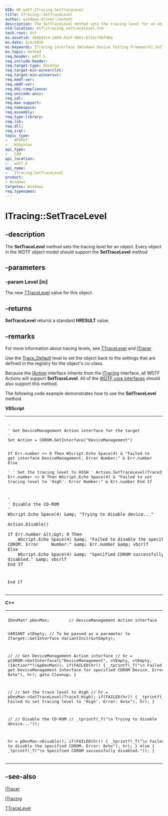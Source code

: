 ```yaml
---
UID: NF:wdtf.ITracing.SetTraceLevel
title: ITracing::SetTraceLevel
author: windows-driver-content
description: The SetTraceLevel method sets the tracing level for an object.
old-location: dtf\itracing_settracelevel.htm
tech.root: dtf
ms.assetid: 3b0b43c4-24b9-41e7-9861-6733c79bf40a
ms.date: 4/4/2018
ms.keywords: ITracing interface [Windows Device Testing Framework],SetTraceLevel method, ITracing.SetTraceLevel, ITracing::SetTraceLevel, ITracing_e998383b-984d-4f24-b684-06e81e453714.xml, SetTraceLevel, SetTraceLevel method [Windows Device Testing Framework], SetTraceLevel method [Windows Device Testing Framework],ITracing interface, dtf.itracing_settracelevel, wdtf/ITracing::SetTraceLevel
ms.topic: method
req.header: wdtf.h
req.include-header: 
req.target-type: Desktop
req.target-min-winverclnt: 
req.target-min-winversvr: 
req.kmdf-ver: 
req.umdf-ver: 
req.ddi-compliance: 
req.unicode-ansi: 
req.idl: 
req.max-support: 
req.namespace: 
req.assembly: 
req.type-library: 
req.lib: 
req.dll: 
req.irql: 
topic_type:
-	APIRef
-	kbSyntax
api_type:
-	COM
api_location:
-	wdtf.h
api_name:
-	ITracing.SetTraceLevel
product:
- Windows
targetos: Windows
req.typenames: 
---
```


# ITracing::SetTraceLevel


## -description


The <b>SetTraceLevel</b> method sets the tracing level for an object. Every object in the WDTF object model should support the <b>SetTraceLevel</b> method


## -parameters




### -param Level [in]

The new <a href="https://msdn.microsoft.com/library/windows/hardware/ff539616">TTraceLevel</a> value for this object.


## -returns



<b>SetTraceLevel</b> returns a standard <b>HRESULT</b> value.




## -remarks



For more information about tracing levels, see <a href="https://msdn.microsoft.com/library/windows/hardware/ff539616">TTraceLevel</a> and <a href="https://msdn.microsoft.com/library/windows/hardware/ff539512">ITracer</a>.

Use the <a href="https://msdn.microsoft.com/d1bc1775-cb0f-468e-938b-b3ed95e80b5b">Trace_Default</a> level to set the object back to the settings that are defined in the registry for the object's co-class.

Because the <a href="https://msdn.microsoft.com/library/windows/hardware/ff538787">IAction</a> interface inherits from the <a href="https://msdn.microsoft.com/library/windows/hardware/ff539519">ITracing</a> interface, all WDTF Actions will support <b>SetTraceLevel</b>. All of the <a href="https://msdn.microsoft.com/library/windows/hardware/ff539628">WDTF core interfaces</a> should also support this method.

The following code example demonstrates how to use the <b>SetTraceLevel</b> method.

<b>VBScript</b>

<div class="code"><span codelanguage=""><table>
<tr>
<th></th>
</tr>
<tr>
<td>
<pre>'
' Get DeviceManagement Action interface for the target
'
Set Action = CDROM.GetInterface("DeviceManagement")
 
If Err.number &lt;&gt; 0 Then
    WScript.Echo Space(4) &amp; "Failed to get interface DeviceManagement. Error Number:" &amp; Err.number
Else            
    '
    ' Set the tracing level to HIGH
    '
    Action.SetTraceLevel(Trace3_High)
    If Err.number &lt;&gt; 0 Then
        WScript.Echo Space(4) &amp; "Failed to set tracing level to 'High'. Error Number:" &amp; Err.number
    End If

    '
    ' Disable the CD-ROM
    '
    WScript.Echo Space(4) &amp; "Trying to disable device..."
 
    Action.Disable()
 
    If Err.number &lt;&gt; 0 Then
        WScript.Echo Space(4) &amp; "Failed to disable the specified CDROM. Error     Number:" &amp; Err.number &amp; vbcrlf
    Else
        WScript.Echo Space(4) &amp; "Specified CDROM successfully disabled." &amp; vbcrlf
    End If
End If</pre>
</td>
</tr>
</table></span></div>
<b>C++</b>

<div class="code"><span codelanguage=""><table>
<tr>
<th></th>
</tr>
<tr>
<td>
<pre>IDevMan* pDevMan;        // DeviceManagement Action interface

VARIANT vtEmpty;       // To be passed as a parameter to ITarget::GetInterface
VariantInit(&amp;vtEmpty);

//
// Get DeviceManagement Action interface
//
hr = pCDROM-&gt;GetInterface(L"DeviceManagement", vtEmpty, vtEmpty, (IAction**)(&amp;pDevMan));
if(FAILED(hr))
{
    _tprintf(_T("\n  Failed to get DeviceManagement Interface for specified CDROM Device. Error: 0x%x"), hr);
 goto Cleanup;
}

//
// Set the trace level to High
//
hr = pDevMan-&gt;SetTraceLevel(Trace3_High);
if(FAILED(hr))
{
    _tprintf(_T("\n  Failed to set tracing level to 'High'. Error: 0x%x"), hr);
}
 
//
// Disable the CD-ROM
//
_tprintf(_T("\n  Trying to disable device..."));

hr = pDevMan-&gt;Disable();
if(FAILED(hr))
{
    _tprintf(_T("\n  Failed to disable the specified CDROM. Error: 0x%x"), hr);
}
else
{
    _tprintf(_T("\n  Specified CDROM successfully disabled."));
}</pre>
</td>
</tr>
</table></span></div>



## -see-also




<a href="https://msdn.microsoft.com/library/windows/hardware/ff539512">ITracer</a>



<a href="https://msdn.microsoft.com/library/windows/hardware/ff539519">ITracing</a>



<a href="https://msdn.microsoft.com/library/windows/hardware/ff539616">TTraceLevel</a>
 

 

